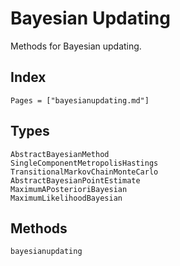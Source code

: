 # Bayesian Updating

Methods for Bayesian updating.

## Index

```@index
Pages = ["bayesianupdating.md"]
```

## Types

```@docs
AbstractBayesianMethod
SingleComponentMetropolisHastings
TransitionalMarkovChainMonteCarlo
AbstractBayesianPointEstimate
MaximumAPosterioriBayesian
MaximumLikelihoodBayesian
```

## Methods

```@docs
bayesianupdating
```
